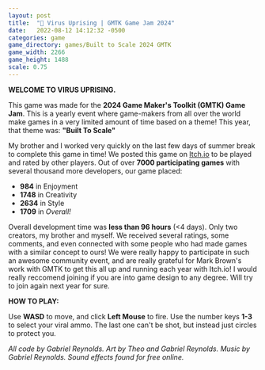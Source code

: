 ```yaml
---
layout: post
title:  "🦠 Virus Uprising | GMTK Game Jam 2024"
date:   2022-08-12 14:12:32 -0500
categories: game
game_directory: games/Built to Scale 2024 GMTK
game_width: 2266
game_height: 1488
scale: 0.75
---
```


**WELCOME TO VIRUS UPRISING.**

This game was made for the **2024 Game Maker's Toolkit (GMTK) Game Jam**. This is a yearly event where game-makers from all over the world make games in a very limited amount of time based on a theme! This year, that theme was: **"Built To Scale"**

My brother and I worked very quickly on the last few days of summer break to complete this game in time! We posted this game on [Itch.io](https://kensei-games.itch.io/virus-uprising) to be played and rated by other players. Out of over **7000 participating games** with several thousand more developers, our game placed:
- **984** in Enjoyment
- **1748** in Creativity
- **2634** in Style
- **1709** in *Overall!*

Overall development time was **less than 96 hours** (<4 days). Only two creators, my brother and myself. We received several ratings, some comments, and even connected with some people who had made games with a similar concept to ours! We were really happy to participate in such an awesome community event, and are really grateful for Mark Brown's work with GMTK to get this all up and running each year with Itch.io! I would really reccomend joining if you are into game design to any degree. Will try to join again next year for sure.


**HOW TO PLAY:**

Use **WASD** to move, and click **Left Mouse** to fire. Use the number keys **1-3** to select your viral ammo. The last one can't be shot, but instead just circles to protect you.

*All code by Gabriel Reynolds. Art by Theo and Gabriel Reynolds. Music by Gabriel Reynolds. Sound effects found for free online.*